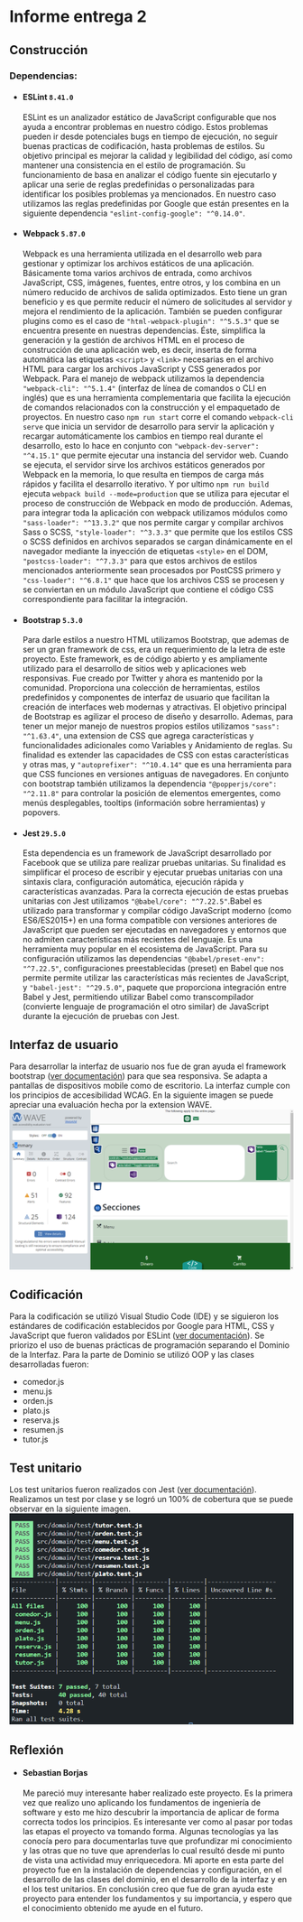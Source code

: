# Informe entrega 2

## Construcción

### Dependencias:
- #### ESLint `8.41.0`
  ESLint es un analizador estático de JavaScript configurable que nos ayuda a encontrar problemas en nuestro código. Estos problemas pueden ir desde potenciales bugs en tiempo de ejecución, no seguir buenas practicas de codificación, hasta problemas de estilos. Su objetivo principal es mejorar la calidad y legibilidad del código, así como mantener una consistencia en el estilo de programación. Su funcionamiento de basa en analizar el código fuente sin ejecutarlo y aplicar una serie de reglas predefinidas o personalizadas para identificar los posibles problemas ya mencionados. En nuestro caso utilizamos las reglas predefinidas por Google que están presentes en la siguiente dependencia `"eslint-config-google": "^0.14.0"`.
- #### Webpack `5.87.0`
  Webpack es una herramienta utilizada en el desarrollo web para gestionar y optimizar los archivos estáticos de una aplicación. Básicamente toma varios archivos de entrada, como archivos JavaScript, CSS, imágenes, fuentes, entre otros, y los combina en un número reducido de archivos de salida optimizados. Esto tiene un gran beneficio y es que permite reducir el número de solicitudes al servidor y mejora el rendimiento de la aplicación. 
  También se pueden configurar plugins como es el caso de `"html-webpack-plugin": "^5.5.3"` que se encuentra presente en nuestras dependencias. Éste, simplifica la generación y la gestión de archivos HTML en el proceso de construcción de una aplicación web, es decir,  inserta de forma automática las etiquetas `<script>` y `<link>` necesarias en el archivo HTML para cargar los archivos JavaScript y CSS generados por Webpack.
  Para el manejo de webpack utilizamos la dependencia `"webpack-cli": "^5.1.4"` (interfaz de línea de comandos o CLI en inglés) que es una herramienta complementaria que facilita la ejecución de comandos relacionados con la construcción y el empaquetado de proyectos. En nuestro caso `npm run start` corre el comando `webpack-cli serve` que inicia un servidor de desarrollo para servir la aplicación y recargar automáticamente los cambios en tiempo real durante el desarrollo, esto lo hace en conjunto con `"webpack-dev-server": "^4.15.1"` que permite ejecutar una instancia del servidor web. Cuando se ejecuta, el servidor sirve los archivos estáticos generados por Webpack en la memoria, lo que resulta en tiempos de carga más rápidos y facilita el desarrollo iterativo. Y por ultimo `npm run build` ejecuta `webpack build --mode=production` que se utiliza para ejecutar el proceso de construcción de Webpack en modo de producción.
  Ademas, para integrar toda la aplicación con webpack utilizamos módulos como `"sass-loader": "^13.3.2"` que nos permite cargar y compilar archivos Sass o SCSS, `"style-loader": "^3.3.3"` que permite que los estilos CSS o SCSS definidos en archivos separados se cargan dinámicamente en el navegador mediante la inyección de etiquetas `<style>` en el DOM, `"postcss-loader": "^7.3.3"` para que estos archivos de estilos mencionados anteriormente sean procesados por PostCSS primero y `"css-loader": "^6.8.1"` que hace que los archivos CSS se procesen y se conviertan en un módulo JavaScript que contiene el código CSS correspondiente para facilitar la integración.
  <link href="bootstrap"></link>
- #### Bootstrap `5.3.0`
  Para darle estilos a nuestro HTML utilizamos Bootstrap, que ademas de ser un gran framework de css, era un requerimiento de la letra de este proyecto. Este framework, es de código abierto y es ampliamente utilizado para el desarrollo de sitios web y aplicaciones web responsivas. Fue creado por Twitter y ahora es mantenido por la comunidad. Proporciona una colección de herramientas, estilos predefinidos y componentes de interfaz de usuario que facilitan la creación de interfaces web modernas y atractivas. El objetivo principal de Bootstrap es agilizar el proceso de diseño y desarrollo. Ademas, para tener un mejor manejo de nuestros propios estilos utilizamos  `"sass": "^1.63.4"`, una extension de CSS que agrega características y funcionalidades adicionales como Variables y Anidamiento de reglas. Su finalidad es  extender las capacidades de CSS con estas características y otras mas, y `"autoprefixer": "^10.4.14"` que es una herramienta para que CSS funciones en versiones antiguas de navegadores.
  En conjunto con bootstrap también utilizamos la dependencia `"@popperjs/core": "^2.11.8"` para controlar la posición de elementos emergentes, como menús desplegables, tooltips (información sobre herramientas) y popovers.
- #### Jest `29.5.0`
  Esta dependencia es un framework de JavaScript desarrollado por Facebook que se utiliza pare realizar pruebas unitarias. Su finalidad es simplificar el proceso de escribir y ejecutar pruebas unitarias con una sintaxis clara, configuración automática, ejecución rápida y características avanzadas.
  Para la correcta ejecución de estas pruebas unitarias con Jest utilizamos `"@babel/core": "^7.22.5"`.Babel es utilizado para transformar y compilar código JavaScript moderno (como ES6/ES2015+) en una forma compatible con versiones anteriores de JavaScript que pueden ser ejecutadas en navegadores y entornos que no admiten características más recientes del lenguaje. Es una herramienta muy popular en el ecosistema de JavaScript.
  Para su configuración utilizamos las dependencias `"@babel/preset-env": "^7.22.5"`, configuraciones preestablecidas (preset) en Babel que nos permite permite utilizar las características más recientes de JavaScript, y `"babel-jest": "^29.5.0"`, paquete que proporciona integración entre Babel y Jest, permitiendo utilizar Babel como transcompilador (convierte lenguaje de programación el otro similar) de JavaScript durante la ejecución de pruebas con Jest.


## Interfaz de usuario
  Para desarrollar la interfaz de usuario nos fue de gran ayuda el framework bootstrap ([ver documentación](#bootstrap-530)) para que sea responsiva. Se adapta a pantallas de dispositivos mobile como de escritorio.
  La interfaz cumple con los principios de accesibilidad WCAG. En la siguiente imagen se puede apreciar una evaluación hecha por la extension WAVE.
![Accesibilidad](./anexo/img/web-accessibility-wave.png?raw=true "Accesibilidad")

## Codificación

Para la codificación se utilizó Visual Studio Code (IDE) y se siguieron los estándares de codificación establecidos por Google para HTML, CSS y JavaScript que fueron validados por ESLint ([ver documentación](#eslint-8410)).
Se priorizo el uso de buenas prácticas de programación separando el Dominio de la Interfaz. Para la parte de Dominio se utilizó OOP y las clases desarrolladas fueron:
- comedor.js
- menu.js
- orden.js
- plato.js
- reserva.js
- resumen.js
- tutor.js
## Test unitario
Los test unitarios fueron realizados con Jest ([ver documentación](#jest-2950)). Realizamos un test por clase y se logró un 100% de cobertura que se puede observar en la siguiente imagen.
![Test unitarios](./anexo/img/test-unitarios-jest.png "test unitarios")
## Reflexión
- #### Sebastian Borjas
  Me pareció muy interesante haber realizado este proyecto. Es la primera vez que realizo uno aplicando los fundamentos de ingeniería de software y esto me hizo descubrir la importancia de aplicar de forma correcta todos los principios. Es interesante ver como al pasar por todas las etapas el proyecto va tomando forma. Algunas tecnologías ya las conocía pero para documentarlas tuve que profundizar mi conocimiento y las otras que no tuve que aprenderlas lo cual resultó desde mi punto de vista una actividad muy enriquecedora.
  Mi aporte en esta parte del proyecto fue en la instalación de dependencias y configuración, en el desarrollo de las clases del dominio, en el desarrollo de la interfaz y en el los test unitarios. En conclusión creo que fue de gran ayuda este proyecto para entender los fundamentos y su importancia, y espero que el conocimiento obtenido me ayude en el futuro.